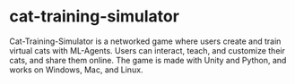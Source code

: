 # cat-training-simulator
Cat-Training-Simulator is a networked game where users create and train virtual cats with ML-Agents. Users can interact, teach, and customize their cats, and share them online. The game is made with Unity and Python, and works on Windows, Mac, and Linux.
